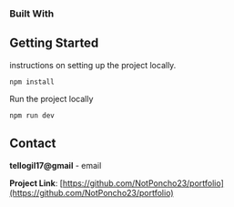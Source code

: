 ### Built With

<p align="center">

</p>

<!-- GETTING STARTED -->
## Getting Started

instructions on setting up the project locally.

```npm
npm install
```
Run the project locally
```npm
npm run dev
```

<!-- CONTACT -->
## Contact

**tellogil17@gmail** - email

**Project Link**: [https://github.com/NotPoncho23/portfolio](https://github.com/NotPoncho23/portfolio)

